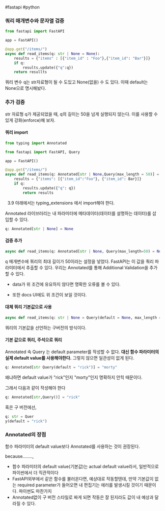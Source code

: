 #fastapi #python 
### 쿼리 매개변수와 문자열 검증

```python
from fastapi import FastAPI

app = FastAPI()

@app.get("/items/")
async def read_items(q: str | None = None):
	results = {"items" : [{"item_id" : "Foo"},{"item_id": "Bar"}]}
	if q:
		results.update({"q":q})
	return resullts
```
쿼리 변수 q는 str자료형이 될 수 도있고 None(없을) 수 도 있다. 이때 default는 None으로 명시해놨다.


### 추가 검증
str 자료형 q가 제공되었을 때, q의 길이는 50을 넘게 실행되지 않는다. 이를 사용할 수 있게 강화(enforce)해 보자.

#### 쿼리 import
```python
from typing import Annotated

from fastapi import FastAPI, Query

app = FastAPI()

@app.get("/items/")
async def read_items(q: Annotated[str | None,Query(max_length = 50)] = None):
	results = {"items": [{"item_id":"Foo"}, {"item_id": Bar}]}
	if q:
		results.update({"q": q})
		return results
```
 
3.9 아래에서는 typing_extensions 에서 import해야 한다.


Annotated 라이브러리는 내 파라미터에 메타데이터(데이터를 설명하는 데이터)를 삽입할 수 있다.

```python
q: Annotated[str | None] = None
```

#### 검증 추가

```python
async def read_items(q: Annotated[str | None, Query(max_length=50) = None])
```
q 매개변수에 쿼리의 최대 길이가 50이라는 설정을 넣었다.
FastAPI는 이 값을 쿼리 파라미터에서 추출할 수 있다. 우리는 Annotated를 통해 Additional Validation을 추가할 수 있다.


* data가 위 조건에 유요하지 않다면 명확한 오류를 볼 수 있다.

* 또한 docs UI에도 위 조건이 보일 것이다.

#### 대체 쿼리 기본값으로 사용

```python
async def read_items(q: str | None = Query(default = None, max_length = 50)):
```
쿼리의 기본값을 선언하는 구버전의 방식이다.

#### 기본 값으로 쿼리, 주석으로 쿼리
Annotated 속 Query 는 default parameter를 작성할 수 없다.
**대신 함수 파라미터의 실제 default value를 사용해야한다.** 그렇지 않으면 일관성이 없게 된다.

```python
q: Annotated[str Query(default = "rick")] = "morty"
```
왜냐하면 default value가 "rick"인지 "morty"인지 명확하지 안힉 때문이다.

그래서 다음과 같이 작성해야 한다
```python
q: Annotated[str,Query()] = "rick"
```
혹은 구 버전에선,

```python
q: str = Quer
y(default = "rick")
```
### Annotated의 장점
함수 파라미터의 default value보다 Annotated를 사용하는 것이 권장된다.

because........,



- 함수 파라미터의 default value(기본값)는 actual default value라서, 일반적으로 파이썬에서 더 직관적이다
- FastAPI외부에서 같은 함수를 불러온다면, 예상대로 작동할텐데, 만약 기본값이 없는 required parameter가 들어오면 내 편집기는 에러를 발생시킬 것이기 때문이다. 파이썬도 마찬가지
- Annotated없이 구 버전 스타일로 짜게 되면 작동은 잘 된지라도 값이 내 예상과 달라질 수 있다. 